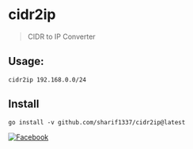 # cidr2ip
> CIDR to IP Converter
## Usage:
```
cidr2ip 192.168.0.0/24
```
## Install
```
go install -v github.com/sharif1337/cidr2ip@latest
```

[![Facebook](https://img.shields.io/badge/Facebook-Profile-blue?style=flat-square&logo=facebook)](https://www.facebook.com/sharifansari00)

